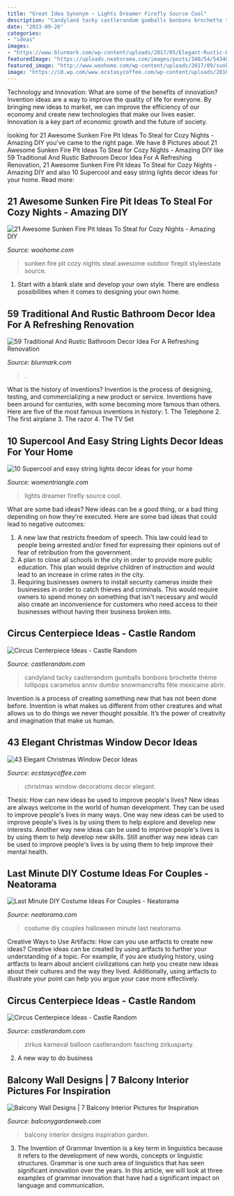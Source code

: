 ```yaml
---
title: "Great Idea Synonym ~ Lights Dreamer Firefly Source Cool"
description: "Candyland tacky castlerandom gumballs bonbons brochette thème lollipops caramelos anniv dumbo snowmancrafts fête mexicaine abrir"
date: "2023-09-26"
categories:
- "ideas"
images:
- "https://www.blurmark.com/wp-content/uploads/2017/05/Elegant-Rustic-Bathroom.jpg"
featuredImage: "https://uploads.neatorama.com/images/posts/340/54/54340/1351643328-0.jpg"
featured_image: "http://www.woohome.com/wp-content/uploads/2017/09/sunken-firepit-for-cozy-nights-7.jpg"
image: "https://i0.wp.com/www.ecstasycoffee.com/wp-content/uploads/2016/10/Christmas-Window-Decorations-Ideas-6.jpg?resize=750%2C1125"
---
```



Technology and Innovation: What are some of the benefits of innovation?
Invention ideas are a way to improve the quality of life for everyone. By bringing new ideas to market, we can improve the efficiency of our economy and create new technologies that make our lives easier. Innovation is a key part of economic growth and the future of society.

	

		
looking for 21 Awesome Sunken Fire Pit Ideas To Steal for Cozy Nights - Amazing DIY you've came to the right page. We have 8 Pictures about 21 Awesome Sunken Fire Pit Ideas To Steal for Cozy Nights - Amazing DIY like 59 Traditional And Rustic Bathroom Decor Idea For A Refreshing Renovation, 21 Awesome Sunken Fire Pit Ideas To Steal for Cozy Nights - Amazing DIY and also 10 Supercool and easy string lights decor ideas for your home. Read more:
		
    
## 21 Awesome Sunken Fire Pit Ideas To Steal For Cozy Nights - Amazing DIY

<img loading=lazy src="http://www.woohome.com/wp-content/uploads/2017/09/sunken-firepit-for-cozy-nights-7.jpg" onerror="this.onerror=null;this.src='https://tse4.mm.bing.net/th?id=OIP.ABRIuNq92EtkkGhfLnp0wwHaK8&amp;pid=15.1';" alt="21 Awesome Sunken Fire Pit Ideas To Steal for Cozy Nights - Amazing DIY">

_Source: woohome.com_

>sunken fire pit cozy nights steal awesome outdoor firepit styleestate source. 

	

1. Start with a blank slate and develop your own style. There are endless possibilities when it comes to designing your own home.

    
## 59 Traditional And Rustic Bathroom Decor Idea For A Refreshing Renovation

<img loading=lazy src="https://www.blurmark.com/wp-content/uploads/2017/05/Elegant-Rustic-Bathroom.jpg" onerror="this.onerror=null;this.src='https://tse2.mm.bing.net/th?id=OIP.mXtswQN4P_Mk6X8yvtzZ9gHaKd&amp;pid=15.1';" alt="59 Traditional And Rustic Bathroom Decor Idea For A Refreshing Renovation">

_Source: blurmark.com_

>. 

	

What is the history of inventions?
Invention is the process of designing, testing, and commercializing a new product or service. Inventions have been around for centuries, with some becoming more famous than others. Here are five of the most famous inventions in history: 1. The Telephone 2. The first airplane 3. The razor 4. The TV Set 
    
## 10 Supercool And Easy String Lights Decor Ideas For Your Home

<img loading=lazy src="https://www.womentriangle.com/wp-content/uploads/2016/12/dreamer-firefly-lights.jpg" onerror="this.onerror=null;this.src='https://tse1.mm.bing.net/th?id=OIP.cLB63p2RkpDE3H4L3zq04AHaKF&amp;pid=15.1';" alt="10 Supercool and easy string lights decor ideas for your home">

_Source: womentriangle.com_

>lights dreamer firefly source cool. 

	

What are some bad ideas?
New ideas can be a good thing, or a bad thing depending on how they're executed. Here are some bad ideas that could lead to negative outcomes: 
1. A new law that restricts freedom of speech. This law could lead to people being arrested and/or fined for expressing their opinions out of fear of retribution from the government. 
2. A plan to close all schools in the city in order to provide more public education. This plan would deprive children of instruction and would lead to an increase in crime rates in the city. 
3. Requiring businesses owners to install security cameras inside their businesses in order to catch thieves and criminals. This would require owners to spend money on something that isn't necessary and would also create an inconvenience for customers who need access to their businesses without having their business broken into. 

    
## Circus Centerpiece Ideas - Castle Random

<img loading=lazy src="https://castlerandom.com/wp-content/uploads/2019/11/Circus-Centerpiece-5.jpg" onerror="this.onerror=null;this.src='https://tse4.mm.bing.net/th?id=OIP.K-9Ge9WipBlDvSEuV301DQHaJ6&amp;pid=15.1';" alt="Circus Centerpiece Ideas - Castle Random">

_Source: castlerandom.com_

>candyland tacky castlerandom gumballs bonbons brochette thème lollipops caramelos anniv dumbo snowmancrafts fête mexicaine abrir. 

	

Invention is a process of creating something new that has not been done before. Invention is what makes us different from other creatures and what allows us to do things we never thought possible. It’s the power of creativity and imagination that make us human.

    
## 43 Elegant Christmas Window Decor Ideas

<img loading=lazy src="https://i0.wp.com/www.ecstasycoffee.com/wp-content/uploads/2016/10/Christmas-Window-Decorations-Ideas-6.jpg?resize=750%2C1125" onerror="this.onerror=null;this.src='https://tse3.mm.bing.net/th?id=OIP.p9QxLevwZsBR4oGBi7QKUAHaLH&amp;pid=15.1';" alt="43 Elegant Christmas Window Decor Ideas">

_Source: ecstasycoffee.com_

>christmas window decorations decor elegant. 

	

Thesis: How can new ideas be used to improve people's lives?
New ideas are always welcome in the world of human development. They can be used to improve people's lives in many ways. One way new ideas can be used to improve people's lives is by using them to help explore and develop new interests. Another way new ideas can be used to improve people's lives is by using them to help develop new skills. Still another way new ideas can be used to improve people's lives is by using them to help improve their mental health.

    
## Last Minute DIY Costume Ideas For Couples - Neatorama

<img loading=lazy src="https://uploads.neatorama.com/images/posts/340/54/54340/1351643328-0.jpg" onerror="this.onerror=null;this.src='https://tse1.mm.bing.net/th?id=OIP.J1dENhvfTAPDe_6CZ4nHKQHaJ4&amp;pid=15.1';" alt="Last Minute DIY Costume Ideas For Couples - Neatorama">

_Source: neatorama.com_

>costume diy couples halloween minute last neatorama. 

	

Creative Ways to Use Artifacts: How can you use artfacts to create new ideas?
Creative ideas can be created by using artfacts to further your understanding of a topic. For example, if you are studying history, using artfacts to learn about ancient civilizations can help you create new ideas about their cultures and the way they lived. Additionally, using artfacts to illustrate your point can help you argue your case more effectively.

    
## Circus Centerpiece Ideas - Castle Random

<img loading=lazy src="https://castlerandom.com/wp-content/uploads/2019/11/Circus-Themed-Kindergarten-Graduation-Party.jpg" onerror="this.onerror=null;this.src='https://tse3.mm.bing.net/th?id=OIP.VZzZa9EHfM35qP_Lhgd0_wHaLI&amp;pid=15.1';" alt="Circus Centerpiece Ideas - Castle Random">

_Source: castlerandom.com_

>zirkus karneval balloon castlerandom fasching zirkusparty. 

	

2. A new way to do business 

    
## Balcony Wall Designs | 7 Balcony Interior Pictures For Inspiration

<img loading=lazy src="https://balconygardenweb-lhnfx0beomqvnhspx.netdna-ssl.com/wp-content/uploads/2016/03/IMG-20160311-WA0004-e1457673508193.jpg" onerror="this.onerror=null;this.src='https://tse1.mm.bing.net/th?id=OIP.z-PsVfpOskOkVpTBpt5AGQHaJ3&amp;pid=15.1';" alt="Balcony Wall Designs | 7 Balcony Interior Pictures for Inspiration">

_Source: balconygardenweb.com_

>balcony interior designs inspiration garden. 

	

3. The Invention of Grammar
Invention is a key term in linguistics because it refers to the development of new words, concepts or linguistic structures. Grammar is one such area of linguistics that has seen significant innovation over the years. In this article, we will look at three examples of grammar innovation that have had a significant impact on language and communication.


